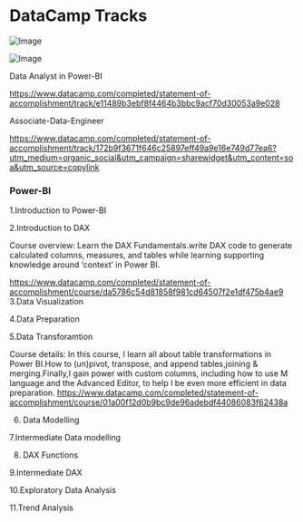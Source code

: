 # DataCamp Tracks
![Image](https://github.com/user-attachments/assets/ea8f1b07-17b4-4fdd-bfaf-d5fce70a8e9c)

![Image](https://github.com/user-attachments/assets/5f2b5fc4-600f-4ab0-bfbb-da479d2750b8)

Data Analyst in Power-BI

https://www.datacamp.com/completed/statement-of-accomplishment/track/e11489b3ebf8f4464b3bbc9acf70d30053a9e028

Associate-Data-Engineer

https://www.datacamp.com/completed/statement-of-accomplishment/track/172b9f3671f646c25897eff49a9e16e749d77ea6?utm_medium=organic_social&utm_campaign=sharewidget&utm_content=soa&utm_source=copylink

### Power-BI
1.Introduction to Power-BI

2.Introduction to DAX 

Course overview: Learn the DAX Fundamentals.write DAX code to generate calculated columns, measures, and tables while learning supporting knowledge around ‘context’ in Power BI.

https://www.datacamp.com/completed/statement-of-accomplishment/course/da5786c54d81858f981cd64507f2e1df475b4ae9
3.Data Visualization

4.Data Preparation 

5.Data Transforamtion 

Course details: In this course, I learn all about table transformations in Power BI.How to (un)pivot, transpose, and append tables,joining & merging.Finally,I gain power with custom columns, including how to use M language and the Advanced Editor, to help I be even more efficient in data preparation.
https://www.datacamp.com/completed/statement-of-accomplishment/course/01a00f12d0b9bc9de96adebdf44086083f62438a

6. Data Modelling
   
7.Intermediate Data modelling

8. DAX Functions

9.Intermediate DAX

10.Exploratory Data Analysis

11.Trend Analysis








